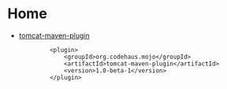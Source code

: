 # Home #
  * [tomcat-maven-plugin](http://mojo.codehaus.org/tomcat-maven-plugin/)

```
			<plugin>
				<groupId>org.codehaus.mojo</groupId>
				<artifactId>tomcat-maven-plugin</artifactId>
				<version>1.0-beta-1</version>
			</plugin>						

```
